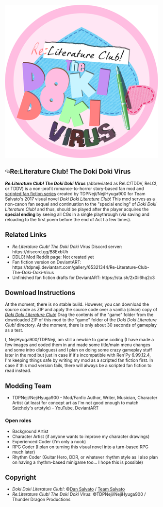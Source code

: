   <div id="readme" class="readme blob instapaper_body">
    <article class="markdown-body entry-content" itemprop="text"><p><a href="https://raw.githubusercontent.com/Thunder-Dragon-Productions/Re-Literature-Club-The-Doki-Doki-Virus/master/game/mod_assets/ReLC-TDDVLogo.png" target="_blank"><img src="https://raw.githubusercontent.com/Thunder-Dragon-Productions/Re-Literature-Club-The-Doki-Doki-Virus/master/game/mod_assets/ReLC-TDDVLogo.png" alt="ReLC!TDDV" style="max-width:100%;"></a></p>
<h1><a href="#ddlcthe-normal-vn" aria-hidden="true" class="anchor" id="user-content-ddlcthe-normal-vn"><svg aria-hidden="true" class="octicon octicon-link" height="16" version="1.1" viewBox="0 0 16 16" width="16"><path fill-rule="evenodd" d="M4 9h1v1H4c-1.5 0-3-1.69-3-3.5S2.55 3 4 3h4c1.45 0 3 1.69 3 3.5 0 1.41-.91 2.72-2 3.25V8.59c.58-.45 1-1.27 1-2.09C10 5.22 8.98 4 8 4H4c-.98 0-2 1.22-2 2.5S3 9 4 9zm9-3h-1v1h1c1 0 2 1.22 2 2.5S13.98 12 13 12H9c-.98 0-2-1.22-2-2.5 0-.83.42-1.64 1-2.09V6.25c-1.09.53-2 1.84-2 3.25C6 11.31 7.55 13 9 13h4c1.45 0 3-1.69 3-3.5S14.5 6 13 6z"></path></svg></a>Re:Literature Club! The Doki Doki Virus</h1>
<p><i><b>Re:Literature Club! The Doki Doki Virus</i></b> (abbreviated as ReLC!TDDV, ReLC!, or TDDV) is a non-profit romance-to-horror story-based fan mod and <a href="https://sta.sh/2x0ii6hq2c3">scripted fan fiction series</a> created by TDPNeji/NejiHyuga900 for Team Salvato's 2017 visual novel <i><a href="http://ddlc.moe/">Doki Doki Literature Club!</a></i> This mod serves as a non-canon fan sequel and continuation to the "special ending" of <i>Doki Doki Literature Club!</i> and thus, should be played after the player acquires the <b>special ending</b> by seeing all CGs in a single playthrough (via saving and reloading to the first poem before the end of Act I a few times).</p>

<h2>Related Links</h2>
<ul><li><i>Re:Literature Club! The Doki Doki Virus</i> Discord server: https://discord.gg/B8ExbUh</li>
<li>DDLC! Mod Reddit page: Not created yet</li>
<li>Fan fiction version on DeviantART: https://tdpneji.deviantart.com/gallery/65321344/Re-Literature-Club-The-Doki-Doki-Virus</li>
<li>Unfinished fan fiction drafts for DeviantART: https://sta.sh/2x0ii6hq2c3</li></ul>

<h2>Download Instructions</h2>
<p>At the moment, there is no stable build. However, you can download the source code as ZIP and apply the source code over a vanilla (clean) copy of <i><a href="http://ddlc.moe/">Doki Doki Literature Club!</a></i> Drag the contents of the "game" folder from the downloaded ZIP of this mod to the "game" folder of the <i>Doki Doki Literature Club!</i> directory. At the moment, there is only about 30 seconds of gameplay as a test.</p>

<p>I, NejiHyuga900/TDPNeji, am still a newbie to game coding (I have made a few images and coded them in and made some title/main menu changes and some intro dialogues) and I plan on doing some crazy gameplay stuff later in the mod but just in case if it's incompatible with Ren'Py 6.99.12.4, I'm keeping things safe by writing my mod as a scripted fan fiction first. In case if this mod version fails, there will always be a scripted fan fiction to read instead.</p>

<h2>Modding Team</h2>
<ul><li>TDPNeji/NejiHyuga900 - Mod/Fanfic Author, Writer, Musician, Character Artist (at least for concept art as I'm not good enough to match <a href="https://satchely.deviantart.com/">Satchely</a>'s artstyle) - <a href="https://www.youtube.com/user/NejiHyuga900">YouTube</a>, <a href="https://tdpneji.deviantart.com/">DeviantART</a></li></ul>

<h3>Open roles</h3>
<ul><li>Background Artist</li>
<li>Character Artist (if anyone wants to improve my character drawings)</li>
<li>Experienced Coder (I'm only a noob)
<li>RPG Coder (I plan on turning this visual novel into a turn-based RPG much later)</li>
<li>Rhythm Coder (Guitar Hero, DDR, or whatever rhythm style as I also plan on having a rhythm-based minigame too... I hope this is possible)</li></ul>

<h2>Copyright</h2>
<ul><li><i>Doki Doki Literature Club!</i>: ©<a href="https://twitter.com/dansalvato">Dan Salvato</a> / <a href="http://teamsalvato.com/">Team Salvato</a></li>
<li><i>Re:Literature Club! The Doki Doki Virus</i>: ©TDPNeji/NejiHyuga900 / Thunder Dragon Productions</i></li></ul>
